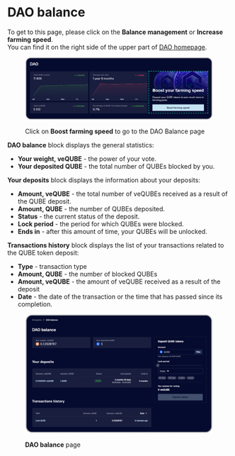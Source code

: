# DAO balance

To get to this page, please click on the **Balance management** or **Increase farming speed**. \
You can find it on the right side of the upper part of [DAO homepage](dao-page.md).

<figure><img src="../../../.gitbook/assets/image (181).png" alt=""><figcaption><p>Click on <strong>Boost farming speed</strong> to go to the DAO Balance page</p></figcaption></figure>

**DAO balance** block displays the general statistics:

* **Your weight, veQUBE** - the power of your vote.
* **Your deposited QUBE** - the total number of QUBEs blocked by you.

**Your deposits** block displays the information about your deposits:

* **Amount, veQUBE** - the total number of veQUBEs received as a result of the QUBE deposit.
* **Amount, QUBE** - the number of QUBEs deposited.
* **Status** - the current status of the deposit.
* **Lock period** - the period for which QUBEs were blocked.
* **Ends in** - after this amount of time, your QUBEs will be unlocked.

**Transactions history** block displays the list of your transactions related to the QUBE token deposit:

* **Type** - transaction type
* **Amount, QUBE** - the number of blocked QUBEs
* **Amount, veQUBE** - the amount of veQUBE received as a result of the deposit
* **Date** - the date of the transaction or the time that has passed since its completion.

<figure><img src="../../../.gitbook/assets/image (148).png" alt=""><figcaption><p><strong>DAO balance</strong> page</p></figcaption></figure>

